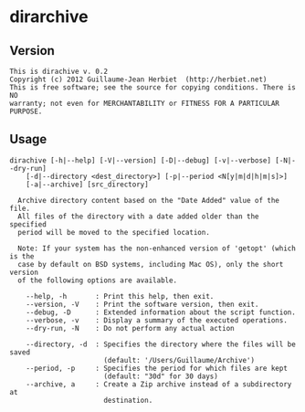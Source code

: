 # dirarchive

## Version

	This is dirachive v. 0.2
	Copyright (c) 2012 Guillaume-Jean Herbiet  (http://herbiet.net)
	This is free software; see the source for copying conditions. There is NO
	warranty; not even for MERCHANTABILITY or FITNESS FOR A PARTICULAR PURPOSE.

## Usage

	dirachive [-h|--help] [-V|--version] [-D|--debug] [-v|--verbose] [-N|--dry-run]
	    [-d|--directory <dest_directory>] [-p|--period <N[y|m|d|h|m|s]>]
	    [-a|--archive] [src_directory]
	
	  Archive directory content based on the "Date Added" value of the file.
	  All files of the directory with a date added older than the specified
	  period will be moved to the specified location.
	
	  Note: If your system has the non-enhanced version of 'getopt' (which is the
	  case by default on BSD systems, including Mac OS), only the short version
	  of the following options are available.
	
	    --help, -h       : Print this help, then exit.
	    --version, -V    : Print the software version, then exit.
	    --debug, -D      : Extended information about the script function.
	    --verbose, -v    : Display a summary of the executed operations.
	    --dry-run, -N    : Do not perform any actual action
		
	    --directory, -d  : Specifies the directory where the files will be saved
	                       (default: '/Users/Guillaume/Archive')
	    --period, -p     : Specifies the period for which files are kept
	                       (default: "30d" for 30 days)
	    --archive, a     : Create a Zip archive instead of a subdirectory at
	                       destination.


